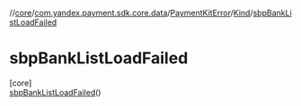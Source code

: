 //[core](../../../../../index.md)/[com.yandex.payment.sdk.core.data](../../../index.md)/[PaymentKitError](../../index.md)/[Kind](../index.md)/[sbpBankListLoadFailed](index.md)

# sbpBankListLoadFailed

[core]\
[sbpBankListLoadFailed](index.md)()
